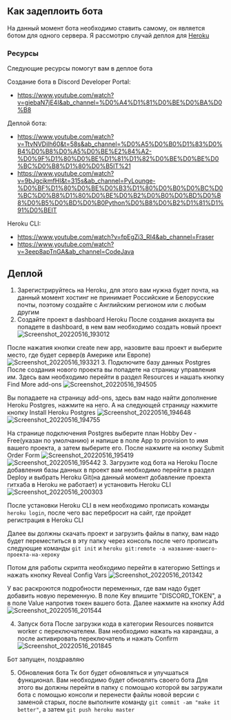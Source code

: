 ## Как задеплоить бота
На данный момент бота необходимо ставить самому, он является ботом для одного сервера. Я рассмотрю случай деплоя для [Heroku](https://heroku.com)

### Ресурсы
Следующие ресурсы помогут вам в деплое бота

Создание бота в Discord Developer Portal:
- https://www.youtube.com/watch?v=giebaN7jE4I&ab_channel=%D0%A4%D1%81%D0%BE%D0%BA%D0%B8

Деплой бота:
- https://www.youtube.com/watch?v=TtvNVDilh60&t=58s&ab_channel=%D0%A5%D0%B0%D1%83%D0%B4%D0%B8%D0%A5%D0%BE%E2%84%A2-%D0%9F%D1%80%D0%BE%D1%81%D1%82%D0%BE%D0%BE%D0%BC%D0%B8%D1%80%D0%B5IT%21
- https://www.youtube.com/watch?v=9bJgcikmfHI&t=315s&ab_channel=PyLounge-%D0%BF%D1%80%D0%BE%D0%B3%D1%80%D0%B0%D0%BC%D0%BC%D0%B8%D1%80%D0%BE%D0%B2%D0%B0%D0%BD%D0%B8%D0%B5%D0%BD%D0%B0Python%D0%B8%D0%B2%D1%81%D1%91%D0%BEIT

Heroku CLI:
- https://www.youtube.com/watch?v=fpEgZi3_RI4&ab_channel=Fraser
- https://www.youtube.com/watch?v=3eep8apTnGA&ab_channel=CodeJava

## Деплой

1. Зарегистрируйтесь на Heroku, для этого вам нужна будет почта, на данный момент хостинг не принимает Российские и Белорусские почты, поэтому создайте с Английским регионом или с любым другим
2. Создайте проект в dashboard Heroku
После создания аккаунта вы попадете в dashboard, в нем вам необходимо создать новый проект
![Screenshot_20220516_193012](https://user-images.githubusercontent.com/58074318/168592909-7210cab7-4bd2-4027-bede-3e91bb318297.png)

После нажатия кнопки create new app, назовите ваш проект и выберите место, где будет сервер(в Америке или Европе)
![Screenshot_20220516_193321](https://user-images.githubusercontent.com/58074318/168593260-20e3e2bf-00bf-4811-a18f-bfdb5f97ec99.png)
3. Подключите базу данных Postgres
После создания нового проекта вы попадете на страницу управления им. Здесь вам необходимо перейти в раздел Resources и нашать кнопку Find More add-ons
![Screenshot_20220516_194505](https://user-images.githubusercontent.com/58074318/168595365-dc09edf0-b2d2-4e44-af50-b53e5933445d.png)

Вы попадаете на страницу add-ons, здесь вам надо найти дополнение Heroku Postgres, нажмите на него. А на следующей страницу нажмите кнопку Install Heroku Postgres
![Screenshot_20220516_194648](https://user-images.githubusercontent.com/58074318/168595724-a4a3a9b2-d8e4-47ea-a01b-4ef2f0af9a02.png)
![Screenshot_20220516_194755](https://user-images.githubusercontent.com/58074318/168595954-04f546a5-ecdf-4990-a9b4-4a5612c6a5ad.png)

На странице подключения Postgres выберите план Hobby Dev - Free(указан по умолчанию) и напише в поле App to provision to имя вашего проекта, а затем выберите его. После нажмите на кнопку Submit Order Form
![Screenshot_20220516_195419](https://user-images.githubusercontent.com/58074318/168597076-a4c30aad-83d7-4e26-b036-572b1ce57be8.png)
![Screenshot_20220516_195442](https://user-images.githubusercontent.com/58074318/168597193-ff99bdd5-aef4-4c14-b97b-5835dfbca0fe.png)
3. Загрузите код бота на Heroku
После добавления базы данных в проект вам необходимо перейти в раздел Deploy и выбрать Heroku Git(на данный момент добавление проекта гитхаба в Heroku не работает) и установить Heroku CLI
![Screenshot_20220516_200303](https://user-images.githubusercontent.com/58074318/168598747-d5c414ec-7c3f-4dbd-8ecc-8ee3e2a06507.png)

После установки Heroku CLI в нем необходимо прописать команды `heroku login`, после чего вас перебросит на сайт, где пройдет регистрация в Heroku CLI

Далее вы должны скачать проект и загрузить файлы в папку, вам надо будет переместиться в эту папку через консоль после чего прописать следующие команды `git init` и `heroku git:remote -a название-вашего-проекта-на-хероку`

Потом для работы скрипта необходимо перейти в категорию Settings и нажать кнопку Reveal Config Vars
![Screenshot_20220516_201342](https://user-images.githubusercontent.com/58074318/168600664-844f72e1-9aa4-4876-b9b1-18e82fe36f72.png)

У вас раскроются подробности переменных, где вам надо будет добавить новую переменную. В поле Key впишите "DISCORD_TOKEN", а в поле Value напротив токен вашего бота. Далее нажмите на кнопку Add
![Screenshot_20220516_201544](https://user-images.githubusercontent.com/58074318/168601075-cf0c9266-df67-4fbf-83b4-950177791463.png)

4. Запуск бота
После загрузки кода в категории Resources появится worker с переключателем. Вам необходимо нажать на карандаш, а после активировать переключатель и нажать Confirm
![Screenshot_20220516_201845](https://user-images.githubusercontent.com/58074318/168601629-35180fad-d703-4765-9ade-34f271ff4f4a.png)

Бот запущен, поздравляю

5. Обновления бота
Тк бот будет обновляться и улучшаться функционал. Вам необходимо будет обновлять своего бота
Для этого вы должны перейти в папку с помощью которой вы загружали бота с помощью консоли и перенести файлы новой версии с заменой старых, после выполните команду `git commit -am "make it better"`, а затем `git push heroku master`
